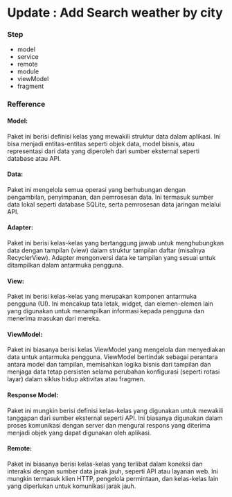 # Update : Add Search weather by city

### Step
- model
- service
- remote
- module
- viewModel
- fragment

### Refference
#### Model:
Paket ini berisi definisi kelas yang mewakili struktur data dalam aplikasi. Ini bisa menjadi entitas-entitas seperti objek data, model bisnis, atau representasi dari data yang diperoleh dari sumber eksternal seperti database atau API.

#### Data:
Paket ini mengelola semua operasi yang berhubungan dengan pengambilan, penyimpanan, dan pemrosesan data. Ini termasuk sumber data lokal seperti database SQLite, serta pemrosesan data jaringan melalui API.

#### Adapter:
Paket ini berisi kelas-kelas yang bertanggung jawab untuk menghubungkan data dengan tampilan (view) dalam struktur tampilan daftar (misalnya RecyclerView). Adapter mengonversi data ke tampilan yang sesuai untuk ditampilkan dalam antarmuka pengguna.

#### View:
Paket ini berisi kelas-kelas yang merupakan komponen antarmuka pengguna (UI). Ini mencakup tata letak, widget, dan elemen-elemen lain yang digunakan untuk menampilkan informasi kepada pengguna dan menerima masukan dari mereka.

#### ViewModel:
Paket ini biasanya berisi kelas ViewModel yang mengelola dan menyediakan data untuk antarmuka pengguna. ViewModel bertindak sebagai perantara antara model dan tampilan, memisahkan logika bisnis dari tampilan dan menjaga data tetap persisten selama perubahan konfigurasi (seperti rotasi layar) dalam siklus hidup aktivitas atau fragmen.

#### Response Model:
Paket ini mungkin berisi definisi kelas-kelas yang digunakan untuk mewakili tanggapan dari sumber eksternal seperti API. Ini biasanya digunakan dalam proses komunikasi dengan server dan mengurai respons yang diterima menjadi objek yang dapat digunakan oleh aplikasi.

#### Remote:
Paket ini biasanya berisi kelas-kelas yang terlibat dalam koneksi dan interaksi dengan sumber data jarak jauh, seperti API atau layanan web. Ini mungkin termasuk klien HTTP, pengelola permintaan, dan kelas-kelas lain yang diperlukan untuk komunikasi jarak jauh.
